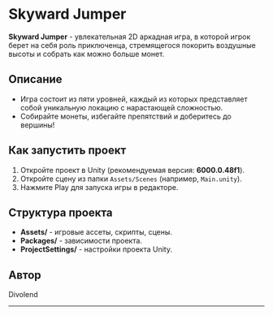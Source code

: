 # Skyward Jumper

**Skyward Jumper** - увлекательная 2D аркадная игра, в которой игрок берет на себя роль приключенца, стремящегося покорить воздушные высоты и собрать как можно больше монет.

## Описание

- Игра состоит из пяти уровней, каждый из которых представляет собой уникальную локацию с нарастающей сложностью.
- Собирайте монеты, избегайте препятствий и доберитесь до вершины!

## Как запустить проект

1. Откройте проект в Unity (рекомендуемая версия: **6000.0.48f1**).
2. Откройте сцену из папки `Assets/Scenes` (например, `Main.unity`).
3. Нажмите Play для запуска игры в редакторе.

## Структура проекта

- **Assets/** - игровые ассеты, скрипты, сцены.
- **Packages/** - зависимости проекта.
- **ProjectSettings/** - настройки проекта Unity.

## Автор

Divolend

---

